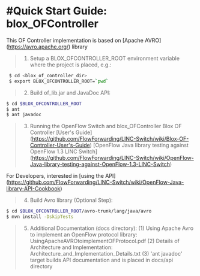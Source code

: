 #Quick Start Guide: blox_OFController
====================================

This OF Controller implementation is based on [Apache AVRO] (https://avro.apache.org/) library

>1. Setup a BLOX_OFCONTROLLER_ROOT environment variable where the project is placed, e.g.:
```bash
 $ cd <blox_of_controller_dir>
 $ export BLOX_OFCONTROLLER_ROOT=`pwd`
```

>2. Build of_lib.jar and JavaDoc API:
 ```bash
 $ cd $BLOX_OFCONTROLLER_ROOT
 $ ant
 $ ant javadoc
 ```

>3. Running the OpenFlow Switch and blox_OFController
   Blox OF Controller [User's Guide] (https://github.com/FlowForwarding/LINC-Switch/wiki/Blox-OF-Controller-User's-Guide)
   [OpenFlow Java library testing against OpenFlow 1.3 LINC Switch] (https://github.com/FlowForwarding/LINC-Switch/wiki/OpenFlow-Java-library-testing-against-OpenFlow-1.3-LINC-Switch)

   For Developers, interested in [using the API] (https://github.com/FlowForwarding/LINC-Switch/wiki/OpenFlow-Java-library-API-Cookbook)

>4. Build Avro library (Optional Step):
 ```bash
 $ cd $BLOX_OFCONTROLLER_ROOT/avro-trunk/lang/java/avro
 $ mvn install -DskipTests
 ```

>5. Additional Documentation (docs directory):
     (1) Using Apache Avro to implement an OpenFlow protocol library: UsingApacheAVROtoimplementOFProtocol.pdf
     (2) Details of Architecture and Implementation: Architecture_and_Implementation_Details.txt
     (3) 'ant javadoc' target builds API documentation and is placed in docs/api directory
